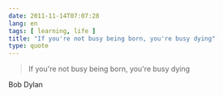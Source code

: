 ```yaml
---
date: 2011-11-14T07:07:28
lang: en
tags: [ learning, life ]
title: "If you're not busy being born, you're busy dying"
type: quote
---
```


> If you're not busy being born, you're busy dying

Bob Dylan

